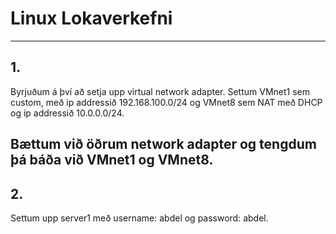 # Linux Lokaverkefni
---
## 1.
Byrjuðum á því að setja upp virtual network adapter. Settum VMnet1 sem custom, með ip addressið 192.168.100.0/24 og VMnet8 sem NAT með DHCP og ip addressið 10.0.0.0/24.

Bættum við öðrum network adapter og tengdum þá báða við VMnet1 og VMnet8. 
---
## 2. 

Settum upp server1 með username: abdel og password: abdel.
